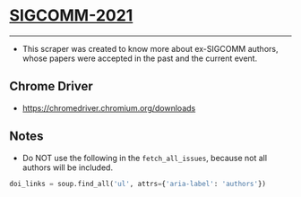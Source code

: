 # [SIGCOMM-2021](https://conferences.sigcomm.org/sigcomm/2021/)

---

* This scraper was created to know more about ex-SIGCOMM authors, whose papers were accepted in the past and the current event.

## Chrome Driver
* https://chromedriver.chromium.org/downloads

## Notes
* Do NOT use the following in the `fetch_all_issues`, because not all authors will be included.
```python
doi_links = soup.find_all('ul', attrs={'aria-label': 'authors'})
```
